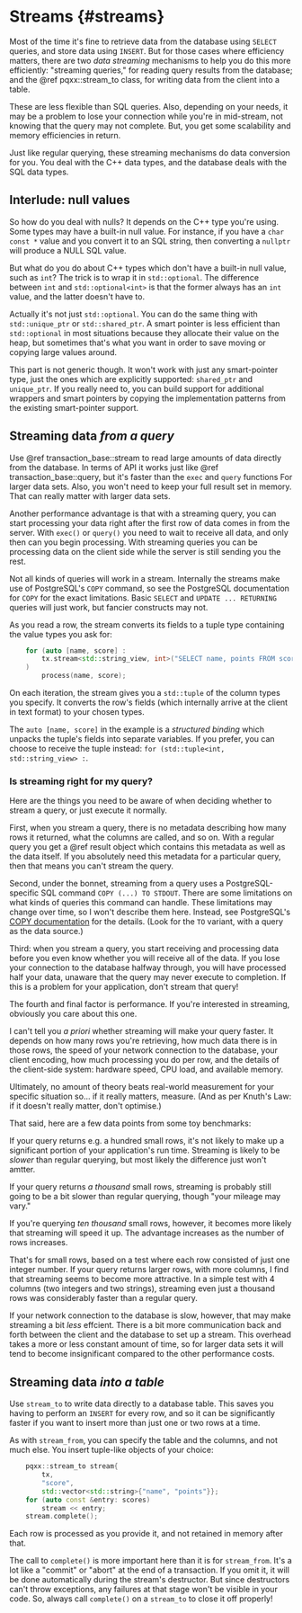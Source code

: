 Streams                                                           {#streams}
=======

Most of the time it's fine to retrieve data from the database using `SELECT`
queries, and store data using `INSERT`.  But for those cases where efficiency
matters, there are two _data streaming_ mechanisms to help you do this more
efficiently: "streaming queries," for reading query results from the
database; and the @ref pqxx::stream_to class, for writing data from the client
into a table.

These are less flexible than SQL queries.  Also, depending on your needs, it
may be a problem to lose your connection while you're in mid-stream, not
knowing that the query may not complete.  But, you get some scalability and
memory efficiencies in return.

Just like regular querying, these streaming mechanisms do data conversion for
you.  You deal with the C++ data types, and the database deals with the SQL
data types.


Interlude: null values
----------------------

So how do you deal with nulls?  It depends on the C++ type you're using.  Some
types may have a built-in null value.  For instance, if you have a
`char const *` value and you convert it to an SQL string, then converting a
`nullptr` will produce a NULL SQL value.

But what do you do about C++ types which don't have a built-in null value, such
as `int`?  The trick is to wrap it in `std::optional`.  The difference between
`int` and `std::optional<int>` is that the former always has an `int` value,
and the latter doesn't have to.

Actually it's not just `std::optional`.  You can do the same thing with
`std::unique_ptr` or `std::shared_ptr`.  A smart pointer is less efficient than
`std::optional` in most situations because they allocate their value on the
heap, but sometimes that's what you want in order to save moving or copying
large values around.

This part is not generic though.  It won't work with just any smart-pointer
type, just the ones which are explicitly supported: `shared_ptr` and
`unique_ptr`.  If you really need to, you can build support for additional
wrappers and smart pointers by copying the implementation patterns from the
existing smart-pointer support.


Streaming data _from a query_
-----------------------------

Use @ref transaction_base::stream to read large amounts of data directly from
the database.  In terms of API it works just like @ref transaction_base::query,
but it's faster than the `exec` and `query` functions For larger data sets.
Also, you won't need to keep your full result set in memory.  That can really
matter with larger data sets.

Another performance advantage is that with a streaming query, you can start
processing your data right after the first row of data comes in from the
server.  With `exec()` or `query()` you need to wait to receive all data, and
only then can you begin processing.  With streaming queries you can be
processing data on the client side while the server is still sending you the
rest.

Not all kinds of queries will work in a stream.  Internally the streams make
use of PostgreSQL's `COPY` command, so see the PostgreSQL documentation for
`COPY` for the exact limitations.  Basic `SELECT` and `UPDATE ... RETURNING`
queries will just work, but fancier constructs may not.

As you read a row, the stream converts its fields to a tuple type containing
the value types you ask for:

```cxx
    for (auto [name, score] :
        tx.stream<std::string_view, int>("SELECT name, points FROM score")
    )
        process(name, score);
```

On each iteration, the stream gives you a `std::tuple` of the column types you
specify.  It converts the row's fields (which internally arrive at the client
in text format) to your chosen types.

The `auto [name, score]` in the example is a _structured binding_ which unpacks
the tuple's fields into separate variables.  If you prefer, you can choose to
receive the tuple instead: `for (std::tuple<int, std::string_view> :`.


### Is streaming right for my query?

Here are the things you need to be aware of when deciding whether to stream a
query, or just execute it normally.

First, when you stream a query, there is no metadata describing how many rows
it returned, what the columns are called, and so on.  With a regular query you
get a @ref result object which contains this metadata as well as the data
itself.  If you absolutely need this metadata for a particular query, then
that means you can't stream the query.

Second, under the bonnet, streaming from a query uses a PostgreSQL-specific SQL
command `COPY (...) TO STDOUT`.  There are some limitations on what kinds of
queries this command can handle.  These limitations may change over time, so I
won't describe them here.  Instead, see PostgreSQL's
[COPY documentation](https://www.postgresql.org/docs/current/sql-copy.html)
for the details.  (Look for the `TO` variant, with a query as the data source.)

Third: when you stream a query, you start receiving and processing data before
you even know whether you will receive all of the data.  If you lose your
connection to the database halfway through, you will have processed half your
data, unaware that the query may never execute to completion.  If this is a
problem for your application, don't stream that query!

The fourth and final factor is performance.  If you're interested in streaming,
obviously you care about this one.

I can't tell you _a priori_ whether streaming will make your query faster.  It
depends on how many rows you're retrieving, how much data there is in those
rows, the speed of your network connection to the database, your client
encoding, how much processing you do per row, and the details of the
client-side system: hardware speed, CPU load, and available memory.

Ultimately, no amount of theory beats real-world measurement for your specific
situation so...  if it really matters, measure.  (And as per Knuth's Law: if
it doesn't really matter, don't optimise.)

That said, here are a few data points from some toy benchmarks:

If your query returns e.g. a hundred small rows, it's not likely to make up a
significant portion of your application's run time.  Streaming is likely to be
_slower_ than regular querying, but most likely the difference just won't
amtter.

If your query returns _a thousand_ small rows, streaming is probably still
going to be a bit slower than regular querying, though "your mileage may vary."

If you're querying _ten thousand_ small rows, however, it becomes more likely
that streaming will speed it up.  The advantage increases as the number of rows
increases.

That's for small rows, based on a test where each row consisted of just one
integer number.  If your query returns larger rows, with more columns,
I find that streaming seems to become more attractive.  In a simple test with 4
columns (two integers and two strings), streaming even just a thousand rows was
considerably faster than a regular query.

If your network connection to the database is slow, however, that may make
streaming a bit _less_ effcient.  There is a bit more communication back and
forth between the client and the database to set up a stream.  This overhead
takes a more or less constant amount of time, so for larger data sets it will
tend to become insignificant compared to the other performance costs.


Streaming data _into a table_
-----------------------------

Use `stream_to` to write data directly to a database table.  This saves you
having to perform an `INSERT` for every row, and so it can be significantly
faster if you want to insert more than just one or two rows at a time.

As with `stream_from`, you can specify the table and the columns, and not much
else.  You insert tuple-like objects of your choice:

```cxx
    pqxx::stream_to stream{
        tx,
        "score",
        std::vector<std::string>{"name", "points"}};
    for (auto const &entry: scores)
        stream << entry;
    stream.complete();
```

Each row is processed as you provide it, and not retained in memory after that.

The call to `complete()` is more important here than it is for `stream_from`.
It's a lot like a "commit" or "abort" at the end of a transaction.  If you omit
it, it will be done automatically during the stream's destructor.  But since
destructors can't throw exceptions, any failures at that stage won't be visible
in your code.  So, always call `complete()` on a `stream_to` to close it off
properly!
